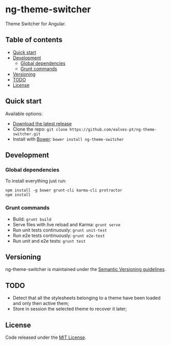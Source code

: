 # ng-theme-switcher

Theme Switcher for Angular.

## Table of contents

* [Quick start](#quick-start)
* [Development](#development)
  * [Global dependencies](#global-dependencies)
  * [Grunt commands](#grunt-commands)
* [Versioning](#versioning)
* [TODO](#todo)
* [License](#license)

## Quick start

Available options:

* [Download the latest release](https://github.com/ealves-pt/ng-theme-switcher/archive/v0.2.1.zip)
* Clone the repo: ```git clone https://github.com/ealves-pt/ng-theme-switcher.git```
* Install with [Bower](http://bower.io/): ```bower install ng-theme-switcher```

## Development

### Global dependencies

To install everything just run:

```
npm install -g bower grunt-cli karma-cli protractor
npm install
```

### Grunt commands

* Build: ```grunt build```
* Serve files with live reload and Karma: ```grunt serve```
* Run unit tests continuously: ```grunt unit-test```
* Run e2e tests continuously: ```grunt e2e-test```
* Run unit and e2e tests: ```grunt test```

## Versioning

ng-theme-switcher is maintained under the [Semantic Versioning guidelines](http://semver.org/).

## TODO

* Detect that all the stylesheets belonging to a theme have been loaded and only then active them;
* Store in session the selected theme to recover it later;

## License

Code released under the [MIT License](https://github.com/ealves-pt/ng-theme-switcher/blob/master/LICENSE).
